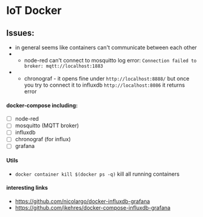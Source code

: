 # IoT Docker

## Issues:

- in general seems like containers can't communicate between each other
- - node-red can't connect to mosquitto log error: `Connection failed to broker: mqtt://localhost:1883`
- - chronograf - it opens fine under `http://localhost:8888/` but once you try to connect it to influxdb `http://localhost:8086` it returns error

#### docker-compose including:

- [ ] node-red
- [ ] mosquitto (MQTT broker)
- [ ] influxdb
- [ ] chronograf (for influx)
- [ ] grafana

#### Utils

- `docker container kill $(docker ps -q)` kill all running containers

#### interesting links

- https://github.com/nicolargo/docker-influxdb-grafana
- https://github.com/jkehres/docker-compose-influxdb-grafana
